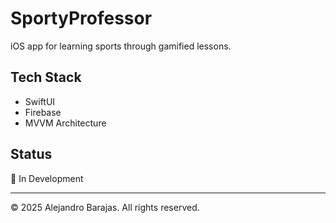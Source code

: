 # SportyProfessor

iOS app for learning sports through gamified lessons.

## Tech Stack
- SwiftUI
- Firebase
- MVVM Architecture

## Status
🚧 In Development

---
© 2025 Alejandro Barajas. All rights reserved.